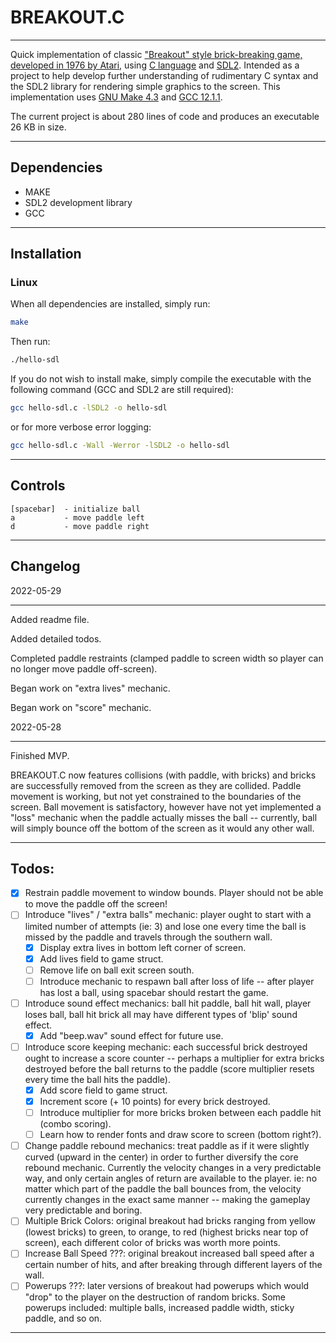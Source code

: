 # BREAKOUT.C
***

Quick implementation of classic ["Breakout" style brick-breaking game, developed in 1976 by Atari](https://en.wikipedia.org/wiki/Breakout_(video_game)), using [C language](https://en.wikipedia.org/wiki/C_(programming_language)) and [SDL2](https://www.libsdl.org/).  Intended as a project to help develop further understanding of rudimentary C syntax and the SDL2 library for rendering simple graphics to the screen. This implementation uses [GNU Make 4.3](https://www.gnu.org/software/make/) and [GCC 12.1.1](https://gcc.gnu.org/).

The current project is about 280 lines of code and produces an executable 26 KB in size.

***
## Dependencies

- MAKE
- SDL2 development library
- GCC 

***
## Installation


### Linux

When all dependencies are installed, simply run:

```bash
make
```
Then run:

```bash
./hello-sdl
```

If you do not wish to install make, simply compile the executable with the following command (GCC and SDL2 are still required):

```bash
gcc hello-sdl.c -lSDL2 -o hello-sdl
```

or for more verbose error logging:

```bash
gcc hello-sdl.c -Wall -Werror -lSDL2 -o hello-sdl
```

***
## Controls

```
[spacebar]  - initialize ball
a           - move paddle left
d           - move paddle right
```

***
## Changelog

2022-05-29
***

Added readme file.

Added detailed todos.

Completed paddle restraints (clamped paddle to screen width so player can no longer move paddle off-screen).

Began work on "extra lives" mechanic.

Began work on "score" mechanic.

2022-05-28
***

Finished MVP.  

BREAKOUT.C now features collisions (with paddle, with bricks) and bricks are successfully removed from the screen as they are collided.  Paddle movement is working, but not yet constrained to the boundaries of the screen.  Ball movement is satisfactory, however have not yet implemented a "loss" mechanic when the paddle actually misses the ball -- currently, ball will simply bounce off the bottom of the screen as it would any other wall.  

***
## Todos:

- [x] Restrain paddle movement to window bounds.  Player should not be able to move the paddle off the screen!
- [ ] Introduce "lives" / "extra balls" mechanic: player ought to start with a limited number of attempts (ie: 3) and lose one every time the ball is missed by the paddle and travels through the southern wall.
    - [x] Display extra lives in bottom left corner of screen.
    - [x] Add lives field to game struct.
    - [ ] Remove life on ball exit screen south.
    - [ ] Introduce mechanic to respawn ball after loss of life -- after player has lost a ball, using spacebar should restart the game.
- [ ] Introduce sound effect mechanics: ball hit paddle, ball hit wall, player loses ball, ball hit brick all may have different types of 'blip' sound effect.
    - [x] Add "beep.wav" sound effect for future use.
- [ ] Introduce score keeping mechanic: each successful brick destroyed ought to increase a score counter -- perhaps a multiplier for extra bricks destroyed before the ball returns to the paddle (score multiplier resets every time the ball hits the paddle).
    - [x] Add score field to game struct.
    - [x] Increment score (+ 10 points) for every brick destroyed.
    - [ ] Introduce multiplier for more bricks broken between each paddle hit (combo scoring).
    - [ ] Learn how to render fonts and draw score to screen (bottom right?).
- [ ] Change paddle rebound mechanics: treat paddle as if it were slightly curved (upward in the center) in order to further diversify the core rebound mechanic.  Currently the velocity changes in a very predictable way, and only certain angles of return are available to the player.  ie: no matter which part of the paddle the ball bounces from, the velocity currently changes in the exact same manner -- making the gameplay very predictable and boring.
- [ ] Multiple Brick Colors: original breakout had bricks ranging from yellow (lowest bricks) to green, to orange, to red (highest bricks near top of screen), each different color of bricks was worth more points.
- [ ] Increase Ball Speed ???: original breakout increased ball speed after a certain number of hits, and after breaking through different layers of the wall.
- [ ] Powerups ???: later versions of breakout had powerups which would "drop" to the player on the destruction of random bricks.  Some powerups included: multiple balls, increased paddle width, sticky paddle, and so on.

***

